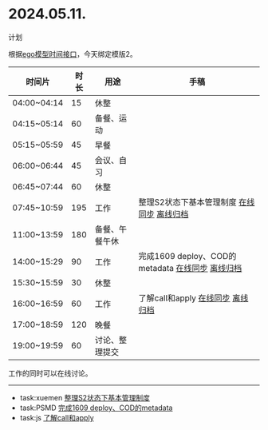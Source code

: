 # 2024.05.11.
计划  

根据[ego模型时间接口](https://gitee.com/hyg/blog/blob/master/timeflow.md)，今天绑定模版2。

| 时间片 | 时长 | 用途 | 手稿 |
| --- | --- | --- | --- |
| 04:00~04:14 | 15 | 休整 |  |
| 04:15~05:14 | 60 | 备餐、运动 |  |
| 05:15~05:59 | 45 | 早餐 |  |
| 06:00~06:44 | 45 | 会议、自习 |  |
| 06:45~07:44 | 60 | 休整 |  |
| 07:45~10:59 | 195 | 工作 | 整理S2状态下基本管理制度  [在线同步](http://simp.ly/p/3GXNTh) [离线归档](../../draft/2024/05/20240511074500.md) |
| 11:00~13:59 | 180 | 备餐、午餐午休 |  |
| 14:00~15:29 | 90 | 工作 | 完成1609 deploy、COD的metadata  [在线同步](http://simp.ly/p/lsBYG9) [离线归档](../../draft/2024/05/20240511140000.md) |
| 15:30~15:59 | 30 | 休整 |  |
| 16:00~16:59 | 60 | 工作 | 了解call和apply  [在线同步](http://simp.ly/p/MpcbHD) [离线归档](../../draft/2024/05/20240511160000.md) |
| 17:00~18:59 | 120 | 晚餐 |  |
| 19:00~19:59 | 60 | 讨论、整理提交 |  |

工作的同时可以在线讨论。

---

- task:xuemen  [整理S2状态下基本管理制度](../../../draft/2024/05/20240511074500.md)
- task:PSMD  [完成1609 deploy、COD的metadata](../../../draft/2024/05/20240511140000.md)
- task:js  [了解call和apply](../../../draft/2024/05/20240511160000.md)
